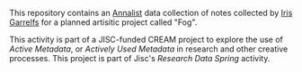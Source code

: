 This repository contains an [Annalist](https://github.com/gklyne/annalist) data collection
of notes collected by [Iris Garrelfs](http://irisgarrelfs.com) for a planned artisitic
project called "Fog".

This activity is part of a JISC-funded CREAM project to explore the use of *Active Metadata*, or *Actively Used Metadata* in research and other creative processes.  This project is part of Jisc's *Research Data Spring* activity.


